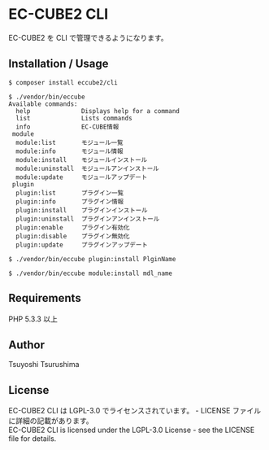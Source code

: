 # EC-CUBE2 CLI

EC-CUBE2 を CLI で管理できるようになります。  


## Installation / Usage

```
$ composer install eccube2/cli
```

```
$ ./vendor/bin/eccube
Available commands:
  help              Displays help for a command
  list              Lists commands
  info              EC-CUBE情報
 module
  module:list       モジュール一覧
  module:info       モジュール情報
  module:install    モジュールインストール
  module:uninstall  モジュールアンインストール
  module:update     モジュールアップデート
 plugin
  plugin:list       プラグイン一覧
  plugin:info       プラグイン情報
  plugin:install    プラグインインストール
  plugin:uninstall  プラグインアンインストール
  plugin:enable     プラグイン有効化
  plugin:disable    プラグイン無効化
  plugin:update     プラグインアップデート
```

```
$ ./vendor/bin/eccube plugin:install PlginName
```

```
$ ./vendor/bin/eccube module:install mdl_name
```

## Requirements

PHP 5.3.3 以上



## Author

Tsuyoshi Tsurushima


## License

EC-CUBE2 CLI は LGPL-3.0 でライセンスされています。 - LICENSE ファイルに詳細の記載があります。  
EC-CUBE2 CLI is licensed under the LGPL-3.0 License - see the LICENSE file for details.

